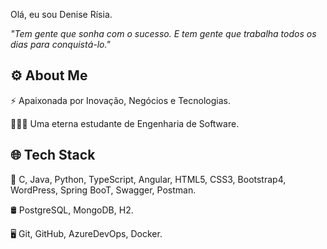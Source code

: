 
 Olá, eu sou Denise Rísia.

*"Tem gente que sonha com o sucesso. E tem gente que trabalha todos os dias para conquistá-lo."*

## ⚙️ About Me

⚡ Apaixonada por Inovação, Negócios e Tecnologias.

👨🏻‍💻 Uma eterna estudante de Engenharia de Software.


## 🌐 Tech Stack

🔧  C, Java, Python, TypeScript, Angular, HTML5, CSS3, Bootstrap4, WordPress, Spring BooT, Swagger, Postman.

🛢  PostgreSQL, MongoDB, H2.

🖥   Git,  GitHub, AzureDevOps, Docker.
